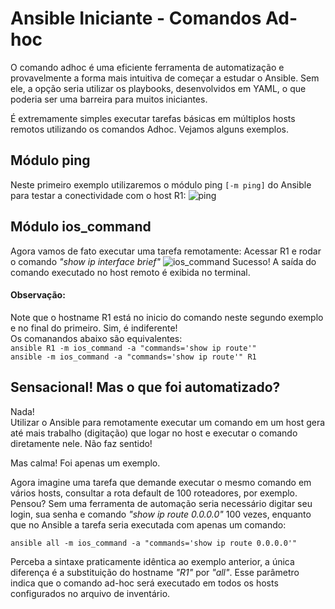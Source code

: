 # Ansible Iniciante - Comandos Ad-hoc


O comando adhoc é uma eficiente ferramenta de automatização e provavelmente a forma mais intuitiva de começar a estudar o Ansible. Sem ele, a opção seria utilizar os playbooks, desenvolvidos em YAML, o que poderia ser uma barreira para muitos iniciantes.

É extremamente simples executar tarefas básicas em múltiplos hosts remotos utilizando os comandos Adhoc. Vejamos alguns exemplos.







## Módulo ping
Neste primeiro exemplo utilizaremos o módulo ping `[-m ping]` do Ansible para testar a conectividade com o host R1:
![ping](./source/pingr1.jpg)




## Módulo ios_command
Agora vamos de fato executar uma tarefa remotamente: Acessar R1 e rodar o comando *"show ip interface brief"*
![ios_command](./source/ios_command1.jpg)
Sucesso! A saída do comando executado no host remoto é exibida no terminal.


#### Observação:  
Note que o hostname R1 está no inicio do comando neste segundo exemplo e no final do primeiro. Sim, é indiferente!  
Os comanandos abaixo são equivalentes:  
`ansible R1 -m ios_command -a "commands='show ip route'"`  
`ansible -m ios_command -a "commands='show ip route'" R1`




## Sensacional! Mas o que foi automatizado?  
Nada!  
 Utilizar o Ansible para remotamente executar um comando em um host gera até mais trabalho (digitação) que logar no host e executar o comando diretamente nele. Não faz sentido!  

 Mas calma! Foi apenas um exemplo.  
   
   Agora imagine uma tarefa que demande executar o mesmo comando em vários hosts, consultar a rota default de 100 roteadores, por exemplo.  
   Pensou? Sem uma ferramenta de automação seria necessário digitar seu login, sua senha e comando *"show ip route 0.0.0.0"* 100 vezes, enquanto que no Ansible a tarefa seria executada com apenas um comando:


 `ansible all -m ios_command -a "commands='show ip route 0.0.0.0'"`

 Perceba a sintaxe praticamente idêntica ao exemplo anterior, a única diferença é a substituição do hostname *"R1"* por *"all"*. Esse parâmetro indica que o comando ad-hoc será executado em todos os hosts configurados no arquivo de inventário.  
